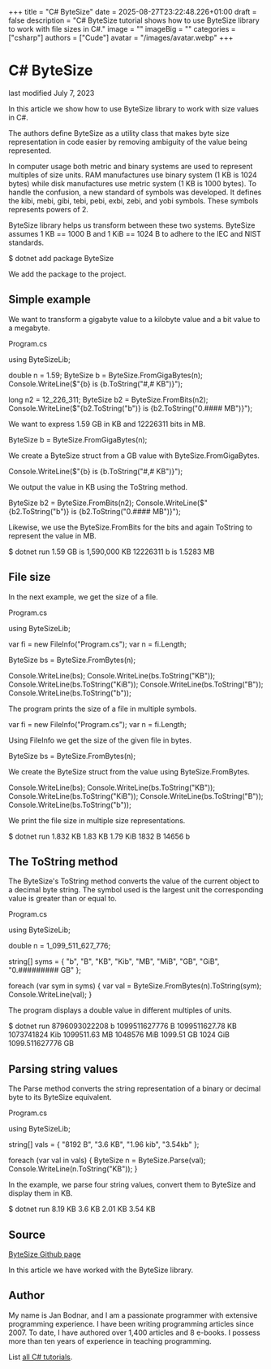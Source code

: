 +++
title = "C# ByteSize"
date = 2025-08-27T23:22:48.226+01:00
draft = false
description = "C# ByteSize tutorial shows how to use ByteSize
library to work with file sizes in C#."
image = ""
imageBig = ""
categories = ["csharp"]
authors = ["Cude"]
avatar = "/images/avatar.webp"
+++

# C# ByteSize

last modified July 7, 2023

 

In this article we show how to use ByteSize library to work with size values in
C#.

The authors define ByteSize as a utility class that makes byte size
representation in code easier by removing ambiguity of the value being
represented. 

In computer usage both metric and binary systems are used to represent multiples
of size units. RAM manufactures use binary system (1 KB is 1024 bytes) while
disk manufactures use metric system (1 KB is 1000 bytes). To handle the
confusion, a new standard of symbols was developed. It defines the kibi, mebi,
gibi, tebi, pebi, exbi, zebi, and yobi symbols. These symbols represents powers
of 2. 

ByteSize library helps us transform between these two systems. ByteSize assumes
1 KB == 1000 B and 1 KiB == 1024 B to adhere to the IEC and NIST standards.

$ dotnet add package ByteSize

We add the package to the project.

## Simple example

We want to transform a gigabyte value to a kilobyte value and a bit value to 
a megabyte.

Program.cs
  

using ByteSizeLib;

double n = 1.59;
ByteSize b = ByteSize.FromGigaBytes(n);
Console.WriteLine($"{b} is {b.ToString("#,# KB")}");

long n2 = 12_226_311;
ByteSize b2 = ByteSize.FromBits(n2);
Console.WriteLine($"{b2.ToString("b")} is {b2.ToString("0.#### MB")}");

We want to express 1.59 GB in KB and 12226311 bits in MB.

ByteSize b = ByteSize.FromGigaBytes(n);

We create a ByteSize struct from a GB value with
ByteSize.FromGigaBytes.

Console.WriteLine($"{b} is {b.ToString("#,# KB")}");

We output the value in KB using the ToString method.

ByteSize b2 = ByteSize.FromBits(n2);
Console.WriteLine($"{b2.ToString("b")} is {b2.ToString("0.#### MB")}");

Likewise, we use the ByteSize.FromBits for the bits and again 
ToString to represent the value in MB.

$ dotnet run
1.59 GB is 1,590,000 KB
12226311 b is 1.5283 MB

## File size

In the next example, we get the size of a file. 

Program.cs
  

using ByteSizeLib;

var fi = new FileInfo("Program.cs");
var n = fi.Length;

ByteSize bs = ByteSize.FromBytes(n);

Console.WriteLine(bs);
Console.WriteLine(bs.ToString("KB"));
Console.WriteLine(bs.ToString("KiB"));
Console.WriteLine(bs.ToString("B"));
Console.WriteLine(bs.ToString("b"));

The program prints the size of a file in multiple symbols.

var fi = new FileInfo("Program.cs");
var n = fi.Length;

Using FileInfo we get the size of the given file in bytes.

ByteSize bs = ByteSize.FromBytes(n);

We create the ByteSize struct from the value using
ByteSize.FromBytes.

Console.WriteLine(bs);
Console.WriteLine(bs.ToString("KB"));
Console.WriteLine(bs.ToString("KiB"));
Console.WriteLine(bs.ToString("B"));
Console.WriteLine(bs.ToString("b"));

We print the file size in multiple size representations.

$ dotnet run 
1.832 KB
1.83 KB
1.79 KiB
1832 B
14656 b

## The ToString method

The ByteSize's ToString method converts the value of
the current object to a decimal byte string. The symbol used is the largest unit
the corresponding value is greater than or equal to.

Program.cs
  

using ByteSizeLib;

double n = 1_099_511_627_776;

string[] syms = { "b", "B", "KB", "Kib", "MB", "MiB", "GB", "GiB",
    "0.######### GB" };

foreach (var sym in syms)
{
    var val = ByteSize.FromBytes(n).ToString(sym);
    Console.WriteLine(val);
}

The program displays a double value in different multiples of units.

$ dotnet run 
8796093022208 b
1099511627776 B
1099511627.78 KB
1073741824 Kib
1099511.63 MB
1048576 MiB
1099.51 GB
1024 GiB
1099.511627776 GB

## Parsing string values

The Parse method converts the string representation of a binary or
decimal byte to its ByteSize equivalent.

Program.cs
  

using ByteSizeLib;

string[] vals = { "8192 B", "3.6 KB", "1.96 kib", "3.54kb" };

foreach (var val in vals)
{
    ByteSize n = ByteSize.Parse(val);
    Console.WriteLine(n.ToString("KB"));
}

In the example, we parse four string values, convert them to ByteSize
and display them in KB.

$ dotnet run 
8.19 KB
3.6 KB
2.01 KB
3.54 KB

## Source

[ByteSize Github page](https://github.com/omar/ByteSize)

In this article we have worked with the ByteSize library.

## Author

My name is Jan Bodnar, and I am a passionate programmer with extensive
programming experience. I have been writing programming articles since 2007.
To date, I have authored over 1,400 articles and 8 e-books. I possess more
than ten years of experience in teaching programming.

List [all C# tutorials](/csharp/).
